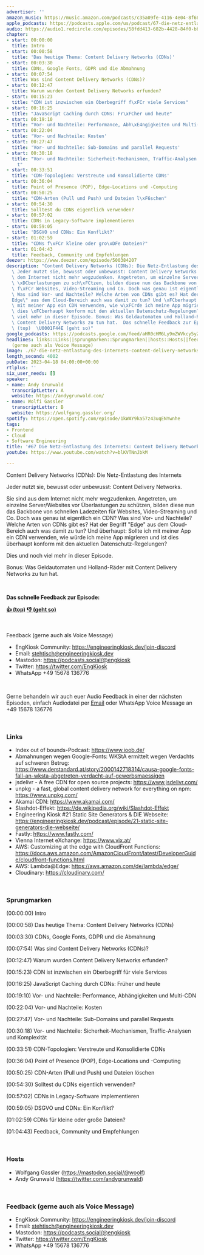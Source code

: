 ```yaml
---
advertiser: ''
amazon_music: https://music.amazon.com/podcasts/c35a09fe-4116-4e04-8f68-77d61b112e46/episodes/c3fc73f3-18f1-4785-9fb1-bca382c52eec/engineering-kiosk-67-die-netz-entlastung-des-internets-content-delivery-networks-cdns
apple_podcasts: https://podcasts.apple.com/us/podcast/67-die-netz-entlastung-des-internets-content-delivery/id1603082924?i=1000609421313&uo=4
audio: https://audio1.redcircle.com/episodes/58fdd413-682b-4428-84f0-bb691e5daacb/stream.mp3
chapter:
- start: 00:00:00
  title: Intro
- start: 00:00:58
  title: 'Das heutige Thema: Content Delivery Networks (CDNs)'
- start: 00:03:30
  title: CDNs, Google Fonts, GDPR und die Abmahnung
- start: 00:07:54
  title: Was sind Content Delivery Networks (CDNs)?
- start: 00:12:47
  title: Warum wurden Content Delivery Networks erfunden?
- start: 00:15:23
  title: "CDN ist inzwischen ein Oberbegriff f\xFCr viele Services"
- start: 00:16:25
  title: "JavaScript Caching durch CDNs: Fr\xFCher und heute"
- start: 00:19:10
  title: "Vor- und Nachteile: Performance, Abh\xE4ngigkeiten und Multi-CDN"
- start: 00:22:04
  title: 'Vor- und Nachteile: Kosten'
- start: 00:27:47
  title: 'Vor- und Nachteile: Sub-Domains und parallel Requests'
- start: 00:30:18
  title: "Vor- und Nachteile: Sicherheit-Mechanismen, Traffic-Analysen und Komplexit\xE4\
    t"
- start: 00:33:51
  title: 'CDN-Topologien: Verstreute und Konsolidierte CDNs'
- start: 00:36:04
  title: Point of Presence (POP), Edge-Locations und -Computing
- start: 00:50:25
  title: "CDN-Arten (Pull und Push) und Dateien l\xF6schen"
- start: 00:54:30
  title: Solltest du CDNs eigentlich verwenden?
- start: 00:57:02
  title: CDNs in Legacy-Software implementieren
- start: 00:59:05
  title: 'DSGVO und CDNs: Ein Konflikt?'
- start: 01:02:59
  title: "CDNs f\xFCr kleine oder gro\xDFe Dateien?"
- start: 01:04:43
  title: Feedback, Community und Empfehlungen
deezer: https://www.deezer.com/episode/500384207
description: "Content Delivery Networks (CDNs): Die Netz-Entlastung des Internets\
  \ Jeder nutzt sie, bewusst oder unbewusst: Content Delivery Networks. Sie sind aus\
  \ dem Internet nicht mehr wegzudenken. Angetreten, um einzelne Server/Websites vor\
  \ \xDCberlastungen zu sch\xFCtzen, bilden diese nun das Backbone von schnellen Ladezeiten\
  \ f\xFCr Websites, Video-Streaming und Co. Doch was genau ist eigentlich ein CDN?\
  \ Was sind Vor- und Nachteile? Welche Arten von CDNs gibt es? Hat der Begriff \"\
  Edge\" aus dem Cloud-Bereich auch was damit zu tun? Und \xFCberhaupt: Sollte ich\
  \ mit meiner App ein CDN verwenden, wie w\xFCrde ich meine App migrieren und ist\
  \ dies \xFCberhaupt konform mit den aktuellen Datenschutz-Regelungen? Dies und noch\
  \ viel mehr in dieser Episode. Bonus: Was Geldautomaten und Holland-R\xE4der mit\
  \ Content Delivery Networks zu tun hat.  Das schnelle Feedback zur Episode: \U0001F44D\
  \ (top)  \U0001F44E (geht so)"
google_podcasts: https://podcasts.google.com/feed/aHR0cHM6Ly9mZWVkcy5yZWRjaXJjbGUuY29tLzBlY2ZkZmQ3LWZkYTEtNGMzZC05NTE1LTQ3NjcyN2Y5ZGY1ZQ/episode/NTA0N2NlYjQtMGZhOS00YmJmLWIyMGQtOWIzNzY3MTgwYzdh?sa=X&ved=2ahUKEwiDoJC0x7L-AhX01ckDHQcABYEQkfYCegQIARAF
headlines: links::Links||sprungmarken::Sprungmarken||hosts::Hosts||feedback-gerne-auch-als-voice-message::Feedback
  (gerne auch als Voice Message)
image: ./67-die-netz-entlastung-des-internets-content-delivery-networks-cdns.jpg
length_second: 4002
pubDate: 2023-04-18 04:00:00+00:00
rtlplus: ''
six_user_needs: []
speaker:
- name: Andy Grunwald
  transcriptLetter: A
  website: https://andygrunwald.com/
- name: Wolfi Gassler
  transcriptLetter: B
  website: https://wolfgang.gassler.org/
spotify: https://open.spotify.com/episode/1kWAY9ka57z43uqENYwnhe
tags:
- Frontend
- Cloud
- Software Engineering
title: '#67 Die Netz-Entlastung des Internets: Content Delivery Networks (CDNs)'
youtube: https://www.youtube.com/watch?v=blKVTNnJbkM

---
```

<p>Content Delivery Networks (CDNs): Die Netz-Entlastung des Internets</p><p>Jeder nutzt sie, bewusst oder unbewusst: Content Delivery Networks.</p><p>Sie sind aus dem Internet nicht mehr wegzudenken. Angetreten, um einzelne Server/Websites vor Überlastungen zu schützen, bilden diese nun das Backbone von schnellen Ladezeiten für Websites, Video-Streaming und Co. Doch was genau ist eigentlich ein CDN? Was sind Vor- und Nachteile? Welche Arten von CDNs gibt es? Hat der Begriff &#34;Edge&#34; aus dem Cloud-Bereich auch was damit zu tun? Und überhaupt: Sollte ich mit meiner App ein CDN verwenden, wie würde ich meine App migrieren und ist dies überhaupt konform mit den aktuellen Datenschutz-Regelungen?</p><p>Dies und noch viel mehr in dieser Episode.</p><p>Bonus: Was Geldautomaten und Holland-Räder mit Content Delivery Networks zu tun hat.</p><p><br></p><p><strong>Das schnelle Feedback zur Episode:</strong></p><p><a href="https://api.openpodcast.dev/feedback/67/upvote" rel="nofollow"><strong>👍 (top)</strong></a><strong>  </strong><a href="https://api.openpodcast.dev/feedback/67/downvote" rel="nofollow"><strong>👎 (geht so)</strong></a></p><p><br></p><p>Feedback (gerne auch als Voice Message)</p><ul><li>EngKiosk Community: <a href="https://engineeringkiosk.dev/join-discord">https://engineeringkiosk.dev/join-discord</a> </li><li>Email: <a href="mailto:stehtisch@engineeringkiosk.dev" rel="nofollow">stehtisch@engineeringkiosk.dev</a></li><li>Mastodon: <a href="https://podcasts.social/@engkiosk" rel="nofollow">https://podcasts.social/@engkiosk</a></li><li>Twitter: <a href="https://twitter.com/EngKiosk" rel="nofollow">https://twitter.com/EngKiosk</a></li><li>WhatsApp +49 15678 136776</li></ul><p><br></p><p>Gerne behandeln wir auch euer Audio Feedback in einer der nächsten Episoden, einfach Audiodatei per <a href="https://engineeringkiosk.dev/kontakt/">Email</a> oder WhatsApp Voice Message an +49 15678 136776</p><p><br></p><h3 id="links">Links</h3><ul><li>Index out of bounds-Podcast: <a href="https://www.ioob.de/" rel="nofollow">https://www.ioob.de/</a></li><li>Abmahnungen wegen Google-Fonts: WKStA ermittelt wegen Verdachts auf schweren Betrug: <a href="https://www.derstandard.at/story/2000142718314/causa-google-fonts-fall-an-wksta-abgetreten-verdacht-auf-gewerbsmaessigen" rel="nofollow">https://www.derstandard.at/story/2000142718314/causa-google-fonts-fall-an-wksta-abgetreten-verdacht-auf-gewerbsmaessigen</a></li><li>jsdelivr - A free CDN for open source projects: <a href="https://www.jsdelivr.com/" rel="nofollow">https://www.jsdelivr.com/</a></li><li>unpkg - a fast, global content delivery network for everything on npm: <a href="https://www.unpkg.com/" rel="nofollow">https://www.unpkg.com/</a></li><li>Akamai CDN: <a href="https://www.akamai.com/" rel="nofollow">https://www.akamai.com/</a></li><li>Slashdot-Effekt: <a href="https://de.wikipedia.org/wiki/Slashdot-Effekt" rel="nofollow">https://de.wikipedia.org/wiki/Slashdot-Effekt</a></li><li>Engineering Kiosk #21 Static Site Generators &amp; DIE Webseite: <a href="https://engineeringkiosk.dev/podcast/episode/21-static-site-generators-die-webseite/">https://engineeringkiosk.dev/podcast/episode/21-static-site-generators-die-webseite/</a></li><li>Fastly: <a href="https://www.fastly.com/" rel="nofollow">https://www.fastly.com/</a></li><li>Vienna Internet eXchange: <a href="https://www.vix.at/" rel="nofollow">https://www.vix.at/</a></li><li>AWS: Customizing at the edge with CloudFront Functions: <a href="https://docs.aws.amazon.com/AmazonCloudFront/latest/DeveloperGuide/cloudfront-functions.html" rel="nofollow">https://docs.aws.amazon.com/AmazonCloudFront/latest/DeveloperGuide/cloudfront-functions.html</a></li><li>AWS: Lambda@Edge: <a href="https://aws.amazon.com/de/lambda/edge/" rel="nofollow">https://aws.amazon.com/de/lambda/edge/</a></li><li>Cloudinary: <a href="https://cloudinary.com/" rel="nofollow">https://cloudinary.com/</a></li></ul><p><br></p><h3 id="sprungmarken">Sprungmarken</h3><p>(00:00:00) Intro</p><p>(00:00:58) Das heutige Thema: Content Delivery Networks (CDNs)</p><p>(00:03:30) CDNs, Google Fonts, GDPR und die Abmahnung</p><p>(00:07:54) Was sind Content Delivery Networks (CDNs)?</p><p>(00:12:47) Warum wurden Content Delivery Networks erfunden?</p><p>(00:15:23) CDN ist inzwischen ein Oberbegriff für viele Services</p><p>(00:16:25) JavaScript Caching durch CDNs: Früher und heute</p><p>(00:19:10) Vor- und Nachteile: Performance, Abhängigkeiten und Multi-CDN</p><p>(00:22:04) Vor- und Nachteile: Kosten</p><p>(00:27:47) Vor- und Nachteile: Sub-Domains und parallel Requests</p><p>(00:30:18) Vor- und Nachteile: Sicherheit-Mechanismen, Traffic-Analysen und Komplexität</p><p>(00:33:51) CDN-Topologien: Verstreute und Konsolidierte CDNs</p><p>(00:36:04) Point of Presence (POP), Edge-Locations und -Computing</p><p>(00:50:25) CDN-Arten (Pull und Push) und Dateien löschen</p><p>(00:54:30) Solltest du CDNs eigentlich verwenden?</p><p>(00:57:02) CDNs in Legacy-Software implementieren</p><p>(00:59:05) DSGVO und CDNs: Ein Konflikt?</p><p>(01:02:59) CDNs für kleine oder große Dateien?</p><p>(01:04:43) Feedback, Community und Empfehlungen</p><p><br></p><h3 id="hosts">Hosts</h3><ul><li>Wolfgang Gassler (<a href="https://mastodon.social/@woolf" rel="nofollow">https://mastodon.social/@woolf</a>)</li><li>Andy Grunwald (<a href="https://twitter.com/andygrunwald" rel="nofollow">https://twitter.com/andygrunwald</a>)</li></ul><p><br></p><h3 id="feedback-gerne-auch-als-voice-message">Feedback (gerne auch als Voice Message)</h3><ul><li>EngKiosk Community: <a href="https://engineeringkiosk.dev/join-discord">https://engineeringkiosk.dev/join-discord</a> </li><li>Email: <a href="mailto:stehtisch@engineeringkiosk.dev" rel="nofollow">stehtisch@engineeringkiosk.dev</a></li><li>Mastodon: <a href="https://podcasts.social/@engkiosk" rel="nofollow">https://podcasts.social/@engkiosk</a></li><li>Twitter: <a href="https://twitter.com/EngKiosk" rel="nofollow">https://twitter.com/EngKiosk</a></li><li>WhatsApp +49 15678 136776</li></ul>